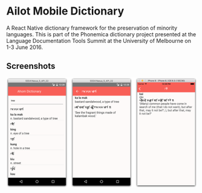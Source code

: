 # Ailot Mobile Dictionary
A React Native dictionary framework for the preservation of minority languages. This is part of the Phonemica dictionary project presented at the Language Documentation Tools Summit at the University of Melbourne on 1-3 June 2016.

## Screenshots

![](https://raw.githubusercontent.com/keyilan/ailot/master/preview.png)

